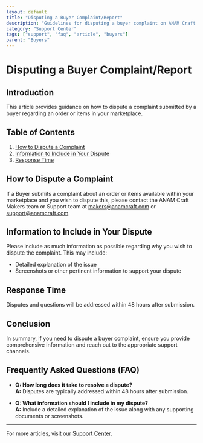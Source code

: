 ```yaml
---
layout: default
title: "Disputing a Buyer Complaint/Report"
description: "Guidelines for disputing a buyer complaint on ANAM Craft."
category: "Support Center"
tags: ["support", "faq", "article", "buyers"]
parent: "Buyers"
---
```


# Disputing a Buyer Complaint/Report

## Introduction

This article provides guidance on how to dispute a complaint submitted by a buyer regarding an order or items in your marketplace.

## Table of Contents
1. [How to Dispute a Complaint](#how-to-dispute-a-complaint)
2. [Information to Include in Your Dispute](#information-to-include-in-your-dispute)
3. [Response Time](#response-time)

## How to Dispute a Complaint

If a Buyer submits a complaint about an order or items available within your marketplace and you wish to dispute this, please contact the ANAM Craft Makers team or Support team at [makers@anamcraft.com](mailto:makers@anamcraft.com) or [support@anamcraft.com](mailto:support@anamcraft.com).

## Information to Include in Your Dispute

Please include as much information as possible regarding why you wish to dispute the complaint. This may include:

- Detailed explanation of the issue
- Screenshots or other pertinent information to support your dispute

## Response Time

Disputes and questions will be addressed within 48 hours after submission.

## Conclusion

In summary, if you need to dispute a buyer complaint, ensure you provide comprehensive information and reach out to the appropriate support channels.

## Frequently Asked Questions (FAQ)

- **Q: How long does it take to resolve a dispute?**  
  **A:** Disputes are typically addressed within 48 hours after submission.
  
- **Q: What information should I include in my dispute?**  
  **A:** Include a detailed explanation of the issue along with any supporting documents or screenshots.

---

For more articles, visit our [Support Center](https://support.anamcraft.com).